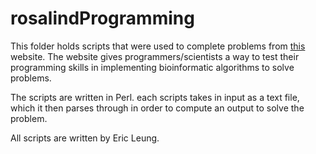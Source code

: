 rosalindProgramming
==================

This folder holds scripts that were used to complete problems from [this](www.rosalind.info) website. The website gives programmers/scientists a way to test their programming skills in implementing bioinformatic algorithms to solve problems. 

The scripts are written in Perl. each scripts takes in input as a text file, which it then parses through in order to compute an output to solve the problem.

All scripts are written by Eric Leung.
